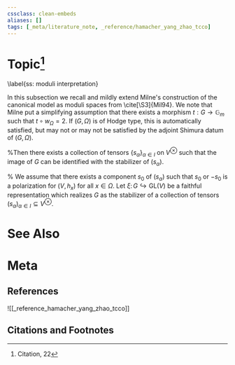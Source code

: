 ```yaml
---
cssclass: clean-embeds
aliases: []
tags: [_meta/literature_note, _reference/hamacher_yang_zhao_tcco]
---
```

# Topic[^1]
 \label{ss: moduli interpretation}

In this subsection we recall and mildly extend Milne's construction of the canonical model as moduli spaces from \cite[\S3]{Mil94}. We note that Milne put a simplifying assumption that there exists a morphism $t : G \to \mathbb{G}_m$ such that $t \circ w_\Omega = 2$. If $(G, \Omega)$ is of Hodge type, this is automatically satisfied, but may not or may not be satisfied by the adjoint Shimura datum of $(G, \Omega)$. 

%Then there exists a collection of tensors $\{ s_\alpha \}_{\alpha \in I}$ on $V^{\otimes}$ such that the image of $G$ can be identified with the stabilizer of $(s_\alpha)$. 

% We assume that there exists a component $s_0$ of $(s_\alpha)$  such that $s_0$ or $-s_0$ is a polarization for $(V, h_x)$ for all $x \in \Omega$.
Let $\xi\colon G {\hookrightarrow} \mathrm{GL}(V)$ be a faithful representation which realizes $G$ as the stabilizer of a collection of tensors $(s_\alpha)_{\alpha \in I} \subseteq V^{\otimes}$. 



# See Also

# Meta
## References
![[_reference_hamacher_yang_zhao_tcco]]


## Citations and Footnotes
[^1]: Citation, 22